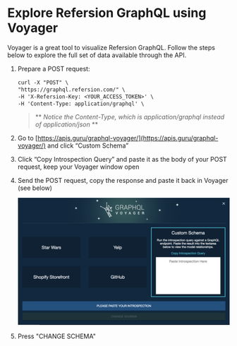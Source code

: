 # Explore Refersion GraphQL using Voyager

Voyager is a great tool to visualize Refersion GraphQL. Follow the steps below to explore the full set of data available through the API.

 1. Prepare a POST request:
 
        
        curl -X "POST" \
        "https://graphql.refersion.com/" \
        -H 'X-Refersion-Key: <YOUR_ACCESS_TOKEN>' \
        -H 'Content-Type: application/graphql' \
        
    
    > ** _Notice the Content-Type, which is application/graphql instead of application/json_ **

 2. Go to [https://apis.guru/graphql-voyager/](https://apis.guru/graphql-voyager/) and click “Custom Schema”

 3. Click “Copy Introspection Query” and paste it as the body of your POST request, keep your Voyager window open

 4. Send the POST request, copy the response and paste it back in Voyager (see below)
 
    <div style="text-align: center;">
    <img src="/assets/images/voyager.png" alt="What you request is what you get" />
    </div>
 
 5. Press "CHANGE SCHEMA" 
